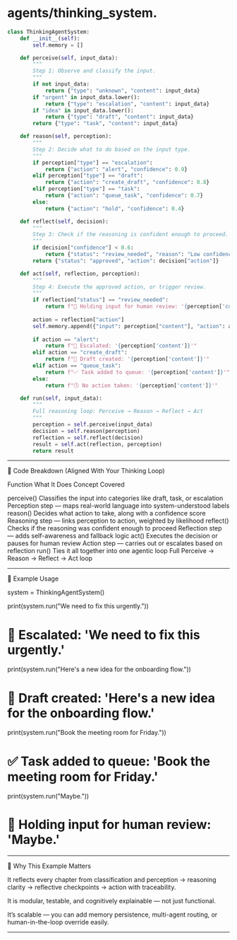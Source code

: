 # agents/thinking_system.

```python
class ThinkingAgentSystem:
    def __init__(self):
        self.memory = []

    def perceive(self, input_data):
        """
        Step 1: Observe and classify the input.
        """
        if not input_data:
            return {"type": "unknown", "content": input_data}
        if "urgent" in input_data.lower():
            return {"type": "escalation", "content": input_data}
        if "idea" in input_data.lower():
            return {"type": "draft", "content": input_data}
        return {"type": "task", "content": input_data}

    def reason(self, perception):
        """
        Step 2: Decide what to do based on the input type.
        """
        if perception["type"] == "escalation":
            return {"action": "alert", "confidence": 0.9}
        elif perception["type"] == "draft":
            return {"action": "create_draft", "confidence": 0.8}
        elif perception["type"] == "task":
            return {"action": "queue_task", "confidence": 0.7}
        else:
            return {"action": "hold", "confidence": 0.4}

    def reflect(self, decision):
        """
        Step 3: Check if the reasoning is confident enough to proceed.
        """
        if decision["confidence"] < 0.6:
            return {"status": "review_needed", "reason": "Low confidence"}
        return {"status": "approved", "action": decision["action"]}

    def act(self, reflection, perception):
        """
        Step 4: Execute the approved action, or trigger review.
        """
        if reflection["status"] == "review_needed":
            return f"🛑 Holding input for human review: '{perception['content']}'"
        
        action = reflection["action"]
        self.memory.append({"input": perception["content"], "action": action})
        
        if action == "alert":
            return f"🚨 Escalated: '{perception['content']}'"
        elif action == "create_draft":
            return f"📝 Draft created: '{perception['content']}'"
        elif action == "queue_task":
            return f"✅ Task added to queue: '{perception['content']}'"
        else:
            return f"🕓 No action taken: '{perception['content']}'"

    def run(self, input_data):
        """
        Full reasoning loop: Perceive → Reason → Reflect → Act
        """
        perception = self.perceive(input_data)
        decision = self.reason(perception)
        reflection = self.reflect(decision)
        result = self.act(reflection, perception)
        return result
```

---

🧠 Code Breakdown (Aligned With Your Thinking Loop)

Function	What It Does	Concept Covered

perceive()	Classifies the input into categories like draft, task, or escalation	Perception step — maps real-world language into system-understood labels
reason()	Decides what action to take, along with a confidence score	Reasoning step — links perception to action, weighted by likelihood
reflect()	Checks if the reasoning was confident enough to proceed	Reflection step — adds self-awareness and fallback logic
act()	Executes the decision or pauses for human review	Action step — carries out or escalates based on reflection
run()	Ties it all together into one agentic loop	Full Perceive → Reason → Reflect → Act loop



---

🧪 Example Usage

system = ThinkingAgentSystem()

print(system.run("We need to fix this urgently."))
# 🚨 Escalated: 'We need to fix this urgently.'

print(system.run("Here's a new idea for the onboarding flow."))
# 📝 Draft created: 'Here's a new idea for the onboarding flow.'

print(system.run("Book the meeting room for Friday."))
# ✅ Task added to queue: 'Book the meeting room for Friday.'

print(system.run("Maybe."))
# 🛑 Holding input for human review: 'Maybe.'


---

📍 Why This Example Matters

It reflects every chapter from classification and perception → reasoning clarity → reflective checkpoints → action with traceability.

It is modular, testable, and cognitively explainable — not just functional.

It’s scalable — you can add memory persistence, multi-agent routing, or human-in-the-loop override easily.



---


